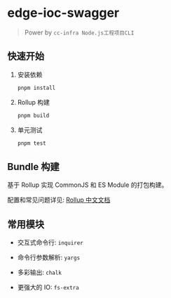 # edge-ioc-swagger

> Power by `cc-infra Node.js工程项目CLI`

## 快速开始

1. 安装依赖

   ```bash
   pnpm install
   ```

2. Rollup 构建

   ```bash
   pnpm build
   ```

3. 单元测试

   ```bash
   pnpm test
   ```

## Bundle 构建

基于 Rollup 实现 CommonJS 和 ES Module 的打包构建。

配置和常见问题详见: [Rollup 中文文档](https://www.rollupjs.com/)

## 常用模块

- 交互式命令行: `inquirer`

- 命令行参数解析: `yargs`

- 多彩输出: `chalk`

- 更强大的 IO: `fs-extra`
